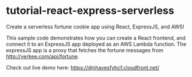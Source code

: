 # tutorial-react-express-serverless
Create a serverless fortune cookie app using React, ExpressJS, and AWS!

This sample code demonstrates how you can create a React frontend, and connect it to an ExpressJS app deployed as an AWS Lambda function. 
The expressJS app is a proxy that fetches the fortune messages from http://yerkee.com/api/fortune.

Check out live demo here: https://djnhavesfyhcf.cloudfront.net/
